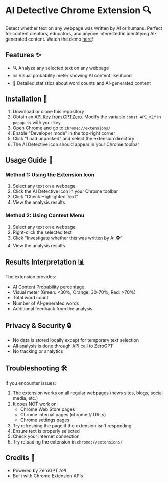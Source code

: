 # AI Detective Chrome Extension 🔍

Detect whether text on any webpage was written by AI or humans. Perfect for content creators, educators, and anyone interested in identifying AI-generated content.
Watch the demo [here](https://drive.google.com/file/d/1FnjIskXMxQ-kZUBHzDn0jLlbXLFCCCPZ/view?usp=sharing)!

## Features ✨

- 🔍 Analyze any selected text on any webpage
- 📊 Visual probability meter showing AI content likelihood
- 📝 Detailed statistics about word counts and AI-generated content

## Installation 🚀

1. Download or clone this repository
2. Obtain an [API Key from GPTZero](https://www.zerogpt.com/pricing#api). Modify the variable `const API_KEY` in `popup.js` with your key.
3. Open Chrome and go to `chrome://extensions/`
4. Enable "Developer mode" in the top-right corner
5. Click "Load unpacked" and select the extension directory
6. The AI Detective icon should appear in your Chrome toolbar

## Usage Guide 📖

### Method 1: Using the Extension Icon
1. Select any text on a webpage
2. Click the AI Detective icon in your Chrome toolbar
3. Click "Check Highlighted Text"
4. View the analysis results

### Method 2: Using Context Menu
1. Select any text on a webpage
2. Right-click the selected text
3. Click "Investigate whether this was written by AI 🕵️"
4. View the analysis results

## Results Interpretation 📊

The extension provides:
- AI Content Probability percentage
- Visual meter (Green: <30%, Orange: 30-70%, Red: >70%)
- Total word count
- Number of AI-generated words
- Additional feedback from the analysis

## Privacy & Security 🔒

- No data is stored locally except for temporary text selection
- All analysis is done through API call to ZeroGPT
- No tracking or analytics

## Troubleshooting 🛠️

If you encounter issues:
1. The extension works on all regular webpages (news sites, blogs, social media, etc.)
2. It does NOT work on:
   - Chrome Web Store pages
   - Chrome internal pages (chrome:// URLs)
   - Chrome settings pages
3. Try refreshing the page if the extension isn't responding
4. Ensure text is properly selected
5. Check your internet connection
6. Try reloading the extension in `chrome://extensions/`

## Credits 🙏

- Powered by ZeroGPT API
- Built with Chrome Extension APIs 
